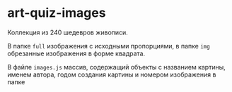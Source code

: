 ﻿# art-quiz-images

Коллекция из 240 шедевров живописи.

В папке `full` изображения с исходными пропорциями, в папке `img` обрезанные изображения в форме квадрата.

В файле `images.js` массив, содержащий объекты с названием картины, именем автора, годом создания картины и номером изображения в папке
